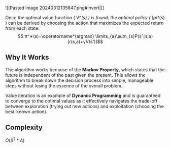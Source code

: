 ![[Pasted image 20240312135847.png#invert|]]
  
Once the optimal value function ( V^_(s) ) is found, the optimal policy ( \pi^_(s) ) can be derived by choosing the action that maximizes the expected return from each state:
$$
π^∗(s)=\operatorname*{argmax} \limits_{a}\sum_{s}P(s'∣s,a)[r(s,a)+γV(s')]$$
## Why It Works
The algorithm works because of the **Markov Property**, which states that the future is independent of the past given the present. This allows the algorithm to break down the decision process into simple, manageable steps without losing the essence of the overall problem.

Value iteration is an example of **Dynamic Programming** and is guaranteed to converge to the optimal values as it effectively navigates the trade-off between exploration (trying out new actions) and exploitation (choosing the best-known action).

## Complexity 
$O(S^2*A)$ 